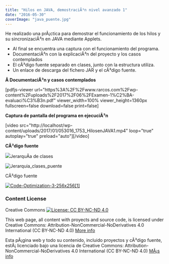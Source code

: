 ```yaml
---
title: "Hilos en JAVA, demostraciÃ³n nivel avanzado 1"
date: "2016-05-30"
coverImage: "java_puente.jpg"
---
```


He realizado una prÃ¡ctica para demostrar el funcionamiento de los hilos y su sincronizaciÃ³n en JAVA mediante Applets.

- Al final se encuentra una captura con el funcionamiento del programa.
- DocumentaciÃ³n con la explicaciÃ³n del proyecto y los casos contemplados
- El cÃ³digo fuente separado en clases, junto con la estructura utiliza.
- Un enlace de descarga del fichero JAR y el cÃ³digo fuente.

**Â DocumentaciÃ³n y casos contemplados**

\[pdfjs-viewer url="https%3A%2F%2Fwww.rarcos.com%2Fwp-content%2Fuploads%2F2017%2F06%2FExamen-1%C2%BA-evaluaci%C3%B3n.pdf" viewer\_width=100% viewer\_height=1360px fullscreen=false download=false print=false\]

**Captura de pantalla del programa en ejecuciÃ³n**

\[video src="http://localhost/wp-content/uploads/2017/01/053016\_1753\_HilosenJAVA1.mp4" loop="true" autoplay="true" preload="auto"\]\[/video\]

**CÃ³digo fuente**

![](images/34255-200.png)JerarquÃ­a de clases

![Jerarquia_clases_puente](images/Jerarquia_clases_puente-196x300.jpg)

CÃ³digo fuente

[![Code-Optimization-3-256x256[1]](images/Code-Optimization-3-256x2561-150x150.png)](https://bitbucket.org/rubenarcos/java-hilos-puente-levadizo/src/371434a0845336ac25a8ccd53ae010caeb6c183d/src/?at=master)

### Content License

Creative Commons [![License: CC BY-NC-ND 4.0](images/88x31.png)](https://creativecommons.org/licenses/by-nc-nd/4.0/)

This web page, all content with proyects and source code, is licensed under Creative Commons: Attribution-NonCommercial-NoDerivatives 4.0 International (CC BY-NC-ND 4.0) [More info](https://creativecommons.org/licenses/by-nc-nd/4.0/)

Esta pÃ¡gina web y todo su contenido, incluido proyectos y cÃ³digo fuente, estÃ¡ licenciado bajo una licencia de Creative Commons: Attribution-NonCommercial-NoDerivatives 4.0 International (CC BY-NC-ND 4.0) [MÃ¡s info](https://creativecommons.org/licenses/by-nc-nd/4.0/deed.es)
